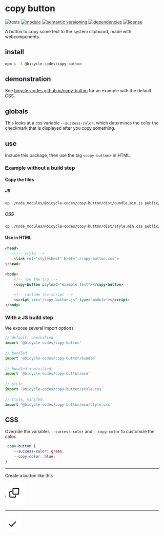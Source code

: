 # copy button
![tests](https://github.com/bicycle-codes/copy-button/actions/workflows/nodejs.yml/badge.svg)
[![module](https://img.shields.io/badge/module-ESM-blue?style=flat-square)](README.md)
[![semantic versioning](https://img.shields.io/badge/semver-2.0.0-blue?logo=semver&style=flat-square)](https://semver.org/)
[![dependencies](https://img.shields.io/badge/dependencies-zero-brightgreen.svg?style=flat-square)](package.json)
[![license](https://img.shields.io/badge/license-MIT-brightgreen.svg?style=flat-square)](LICENSE)

A button to copy some text to the system clipboard, made with webcomponents.

## install
```sh
npm i -S @bicycle-codes/copy-button
```

## demonstration

See [bicycle-codes.github.io/copy-button](https://bicycle-codes.github.io/copy-button/) for an example with the default CSS.

## globals
This looks at a css variable `--success-color`, which determines the color the checkmark that is displayed after you copy something.


## use
Include this package, then use the tag `<copy-button>` in HTML.

### Example without a build step

#### Copy the files

##### JS
```sh
cp ./node_modules/@bicycle-codes/copy-button/dist/bundle.min.js public/copy-button.js
```

##### CSS
```sh
cp ./node_modules/@bicycle-codes/copy-button/dist/style.min.css public/copy-button.css
```

#### Use in HTML
```html
<head>
    <!-- style -->
    <link rel="stylesheet" href="./copy-button.css">
</head>

<body>
    <!-- use the tag -->
    <copy-button payload="example text"></copy-button>

    <!-- include the script -->
    <script src="/copy-button.js" type="module"></script>
</body>
```

### With a JS build step
We expose several import options

```js
// default, unminified
import '@bicycle-codes/copy-button'

// bundled
import '@bicycle-codes/copy-button/bundle'

// bundled + minified
import '@bicycle-codes/copy-button/min'

// style
import '@bicycle-codes/copy-button/style.css'

// style, minifed
import '@bicycle-codes/copy-button/min/style.css'
```

## CSS
Override the variables `--success-color` and `--copy-color` to customize the color.

```css
.copy-button {
    --success-color: green;
    --copy-color: blue;
}
```

--------------------------------------------------------

Create a button like this

![screenshot of the button, pre-click](image.png)

-------

![screenshot of the button, post-click](image-1.png)
